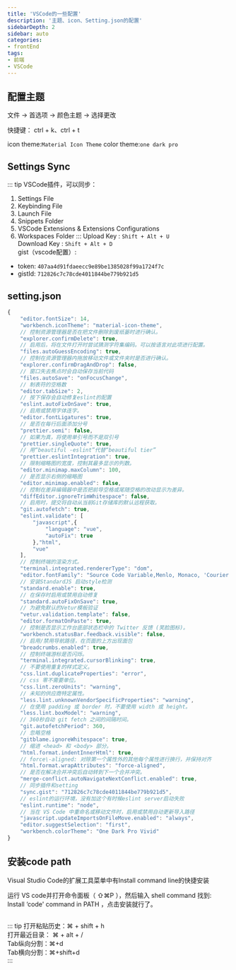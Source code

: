 ```yaml
---
title: 'VSCode的一些配置'
description: '主题、icon、Setting.json的配置'
sidebarDepth: 2
sidebar: auto
categories:
- frontEnd
tags:
- 前端
- VSCode
---
```


## 配置主题
文件 -> 首选项 -> 颜色主题 -> 选择更改

快捷键： ctrl + k、ctrl + t

icon theme:`Material Icon Theme`
color theme:`one dark pro`

## Settings Sync
::: tip
VSCode插件，可以同步：
1. Settings File
2. Keybinding File
3. Launch File
4. Snippets Folder
5. VSCode Extensions & Extensions Configurations
6. Workspaces Folder
:::
Upload Key : `Shift + Alt + U`<br>
Download Key : `Shift + Alt + D`<br>
gist（vscode配置）: <br>
* token: `407aa4d91fdaeecc9e89be1385028f99a1724f7c`
* gistId: `712826c7c78cde4011844be779b921d5`
## setting.json
```js
{
    "editor.fontSize": 14,
    "workbench.iconTheme": "material-icon-theme",
    // 控制资源管理器是否在把文件删除到废纸篓时进行确认。
    "explorer.confirmDelete": true,
    // 启用后，将在文件打开时尝试猜测字符集编码。可以按语言对此项进行配置。
    "files.autoGuessEncoding": true,
    // 控制在资源管理器内拖放移动文件或文件夹时是否进行确认。
    "explorer.confirmDragAndDrop": false,
    // 窗口失去焦点时会自动保存当前代码
    "files.autoSave": "onFocusChange",
    // 制表符的空格数
    "editor.tabSize": 2,
    // 按下保存会自动修复eslint的配置
    "eslint.autoFixOnSave": true,
    // 启用或禁用字体连字。
    "editor.fontLigatures": true,
    // 是否在每行后面添加分号
    "prettier.semi": false,
    // 如果为真，将使用单引号而不是双引号
    "prettier.singleQuote": true,
    // 用“beautiful -eslint”代替“beautiful tier”
    "prettier.eslintIntegration": true,
    // 限制缩略图的宽度，控制其最多显示的列数。
    "editor.minimap.maxColumn": 100,
    // 是否显示右侧的缩略图
    "editor.minimap.enabled": false,
    // 控制在差异编辑器中是否把前导空格或尾随空格的改动显示为差异。
    "diffEditor.ignoreTrimWhitespace": false,
    // 启用时，提交将自动从当前Git存储库的默认远程获取。
    "git.autofetch": true,
    "eslint.validate": [
        "javascript",{
            "language": "vue",
            "autoFix": true
        },"html",
        "vue"
    ],
    // 控制终端的渲染方式。
    "terminal.integrated.rendererType": "dom",
    "editor.fontFamily": "Source Code Variable,Menlo, Monaco, 'Courier New', monospace",
    // 安装StandardJS 启动style检测
    "standard.enable": true,
    // 在保存时启用或禁用自动修复
    "standard.autoFixOnSave": true,
    // 为避免默认的Vetur模板验证
    "vetur.validation.template": false,
    "editor.formatOnPaste": true,
    // 控制是否显示工作台底部状态栏中的 Twitter 反馈 (笑脸图标)。
    "workbench.statusBar.feedback.visible": false,
    // 启用/禁用导航路径，在页面的上方出现面包
    "breadcrumbs.enabled": true,
    // 控制终端游标是否闪烁。
    "terminal.integrated.cursorBlinking": true,
    // 不要使用重复的样式定义。
    "css.lint.duplicateProperties": "error",
    // css 零不需要单位。
    "css.lint.zeroUnits": "warning",
    // 未知的供应商特定属性。
    "less.lint.unknownVendorSpecificProperties": "warning",
    // 在使用 padding 或 border 时，不要使用 width 或 height。
    "less.lint.boxModel": "warning",
    // 360秒自动 git fetch 之间的间隔时间。
    "git.autofetchPeriod": 360,
    // 忽略空格
    "gitblame.ignoreWhitespace": true,
    // 缩进 <head> 和 <body> 部分。
    "html.format.indentInnerHtml": true,
    // force\-aligned: 对除第一个属性外的其他每个属性进行换行，并保持对齐
    "html.format.wrapAttributes": "force-aligned",
    // 是否在解决合并冲突后自动转到下一个合并冲突。
    "merge-conflict.autoNavigateNextConflict.enabled": true,
    // 同步插件和setting
    "sync.gist": "712826c7c78cde4011844be779b921d5",
    // eslint的运行环境，没有加这个有时候eslint server启动失败
    "eslint.runtime": "node",
    // 当在 VS Code 中重命名或移动文件时，启用或禁用自动更新导入路径
    "javascript.updateImportsOnFileMove.enabled": "always",
    "editor.suggestSelection": "first",
    "workbench.colorTheme": "One Dark Pro Vivid"
}
```
## 安装code path
Visual Studio Code的扩展工具菜单中有Install command line的快捷安装

运行 VS code并打开命令面板（ ⇧⌘P ），然后输入 shell command 找到: Install ‘code' command in PATH ，点击安装就行了。
##
::: tip
打开粘贴历史：⌘ + shift + h  <br/>
打开最近目录： ⌘ + alt + /<br/>
Tab纵向分割：⌘+d<br/>
Tab横向分割：⌘+shift+d<br/>
:::
